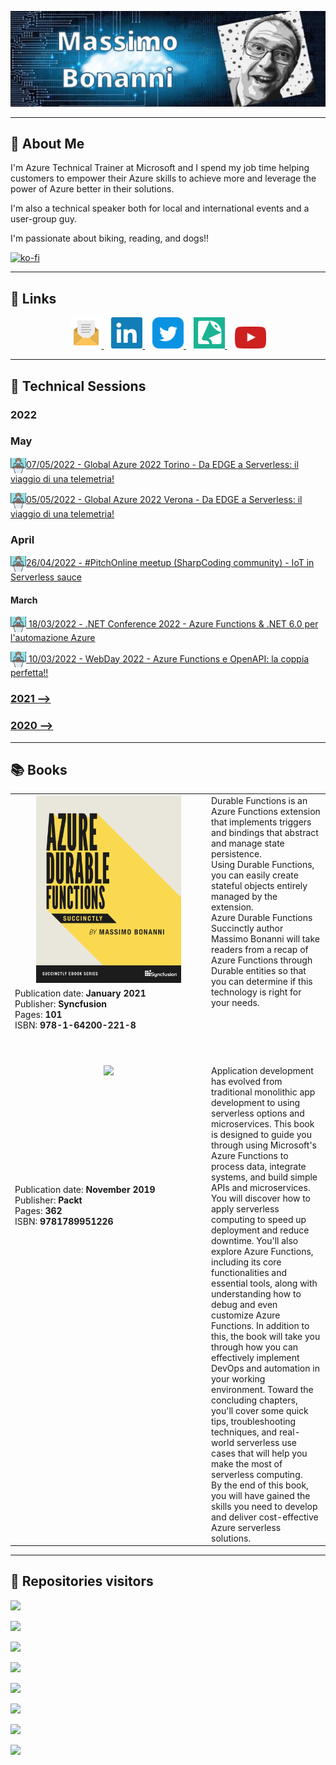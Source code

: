 ![](https://raw.githubusercontent.com/massimobonanni/massimobonanni/master/images/banner.jpg)

----
## 🚀 About Me

I'm Azure Technical Trainer at Microsoft and I spend my job time helping customers to empower their Azure skills to achieve more and leverage the power of Azure better in their solutions.

I'm also a technical speaker both for local and international events and a user-group guy.

I'm passionate about biking, reading, and dogs!!

[![ko-fi](https://ko-fi.com/img/githubbutton_sm.svg)](https://ko-fi.com/X8X65UAGO)

-----
## 🔗 Links
<p align="center">
    <a href="mailto:massimo.bonanni@tiscali.it">
        <img width="50" src="https://raw.githubusercontent.com/massimobonanni/massimobonanni/master/images/mail.svg"/>
    </a>&nbsp;&nbsp;
    <a href="https://www.linkedin.com/in/massimobonanni/">
        <img width="50" src="https://raw.githubusercontent.com/massimobonanni/massimobonanni/master/images/linkedin.svg">
    </a>&nbsp;&nbsp;
    <a href="https://twitter.com/massimobonanni">
        <img width="50" src="https://raw.githubusercontent.com/massimobonanni/massimobonanni/master/images/twitter.svg">
    </a>&nbsp;&nbsp;
    <a href="https://sessionize.com/massimobonanni/">
        <img width="50" src="https://raw.githubusercontent.com/massimobonanni/massimobonanni/master/images/sessionize.png">
    </a>&nbsp;&nbsp;
        <a href="https://www.youtube.com/playlist?list=PL4S9boN4bjxktXfi0xhFfkcKn0fMfrHyq">
        <img width="50" src="https://raw.githubusercontent.com/massimobonanni/massimobonanni/master/images/youtube.svg">
    </a>
</p>

-----

## :speech_balloon: Technical Sessions

### 2022
### May
<p>
<a href="https://github.com/massimobonanni/massimobonanni/blob/master/technicalsessions/20220507.md"> <img width="25" src="https://raw.githubusercontent.com/massimobonanni/massimobonanni/master/images/technicalsessions.svg" style="vertical-align:middle"/>07/05/2022 - Global Azure 2022 Torino - Da EDGE a Serverless: il viaggio di una telemetria!</a>
</p>

<p>
<a href="https://github.com/massimobonanni/massimobonanni/blob/master/technicalsessions/20220505.md"> <img width="25" src="https://raw.githubusercontent.com/massimobonanni/massimobonanni/master/images/technicalsessions.svg" style="vertical-align:middle"/>05/05/2022 - Global Azure 2022 Verona - Da EDGE a Serverless: il viaggio di una telemetria!</a>
</p>

### April
<p>
<a href="https://github.com/massimobonanni/massimobonanni/blob/master/technicalsessions/20220426.md"> <img width="25" src="https://raw.githubusercontent.com/massimobonanni/massimobonanni/master/images/technicalsessions.svg" style="vertical-align:middle"/>26/04/2022 - #PitchOnline meetup (SharpCoding community) - IoT in Serverless sauce</a>
</p>

#### March
<p>
<a href="https://github.com/massimobonanni/massimobonanni/blob/master/technicalsessions/20220318.md"> <img width="25" src="https://raw.githubusercontent.com/massimobonanni/massimobonanni/master/images/technicalsessions.svg" style="vertical-align:middle"/> 18/03/2022 - .NET Conference 2022 - Azure Functions & .NET 6.0 per l'automazione Azure</a>
</p>

<p>
<a href="https://github.com/massimobonanni/massimobonanni/blob/master/technicalsessions/20220310.md"> <img width="25" src="https://raw.githubusercontent.com/massimobonanni/massimobonanni/master/images/technicalsessions.svg" style="vertical-align:middle"/> 10/03/2022 - WebDay 2022 - Azure Functions e OpenAPI: la coppia perfetta!!</a>
</p>

### [2021 -->](TechnicalSessions2021.md)
### [2020 -->](TechnicalSessions2020.md)


----

## :books: Books

<table>
<tr>
        <td width="300" align="center" valign="top">
            <a href="https://www.syncfusion.com/succinctly-free-ebooks/azure-durable-functions-succinctly" target="_blank"><img  src="images/azure-durable-functions-succinctly.png" height = 300></a>
        </td>
        <td rowspan="2" valign="top">
            Durable Functions is an Azure Functions extension that implements triggers and bindings that abstract and manage state persistence. 
            <br/>
            Using Durable Functions, you can easily create stateful objects entirely managed by the extension. <br />
            Azure Durable Functions Succinctly author Massimo Bonanni will take readers from a recap of Azure Functions through Durable entities so that you can determine if this technology is right for your needs.
        </td>
    </tr>
    <tr>
        <td align="left" valign="top">
            Publication date: <b>January 2021</b>
            <br/>
            Publisher: <b>Syncfusion</b>
            <br/>
            Pages: <b>101</b>
            <br/>
            ISBN: <b>978-1-64200-221-8</b>
        </td>
    </tr>
    <tr height=50>
    <tr/>
    <tr>
        <td width="300" align="center" valign="top">
            <a href="https://www.packtpub.com/product/mastering-azure-serverless-computing/9781789951226" target="_blank"><img  src="https://static.packt-cdn.com/products/9781789951226/cover/smaller"></a>
        </td>
        <td rowspan="2" valign="top">
            Application development has evolved from traditional monolithic app development to using serverless options and microservices. This book is designed to guide you through using Microsoft's Azure Functions to process data, integrate systems, and build simple APIs and microservices.
            <br/>
            You will discover how to apply serverless computing to speed up deployment and reduce downtime. You'll also explore Azure Functions, including its core functionalities and essential tools, along with understanding how to debug and even customize Azure Functions. In addition to this, the book will take you through how you can effectively implement DevOps and automation in your working environment. Toward the concluding chapters, you'll cover some quick tips, troubleshooting techniques, and real-world serverless use cases that will help you make the most of serverless computing.
            <br/>
            By the end of this book, you will have gained the skills you need to develop and deliver cost-effective Azure serverless solutions.
        </td>
    </tr>
    <tr>
        <td align="left" valign="top">
            Publication date: <b>November 2019</b>
            <br/>
            Publisher: <b>Packt</b>
            <br/>
            Pages: <b>362</b>
            <br/>
            ISBN: <b>9781789951226</b>
        </td>
    </tr>
</table>

-----

## :eyes: Repositories visitors


![](https://countrush-prod.azurewebsites.net/l/badge/?label=AzureFunctionOpenAPI&repository=massimobonanni.AzureFunctionOpenAPI)

![](https://countrush-prod.azurewebsites.net/l/badge/?label=SQLServerless&repository=massimobonanni.SQLServerless )

![](https://countrush-prod.azurewebsites.net/l/badge/?label=SantaClausSmartworkController&repository=massimobonanni.SantaClausSmartworkController )

![](https://countrush-prod.azurewebsites.net/l/badge/?label=BicepDemo&repository=massimobonanni.BicepDemo )

![](https://countrush-prod.azurewebsites.net/l/badge/?label=AzureDurableFunctionsSuccinctly&repository=massimobonanni.AzureDurableFunctionsSuccinctly )

![](https://countrush-prod.azurewebsites.net/l/badge/?label=OrderManagerServerless&repository=massimobonanni.OrderManagerServerless )

![](https://countrush-prod.azurewebsites.net/l/badge/?label=ServerlessIoT&repository=massimobonanni.ServerlessIoT )

![](https://countrush-prod.azurewebsites.net/l/badge/?label=StatefulPatternFunctions&repository=massimobonanni.StatefulPatternFunctions )



